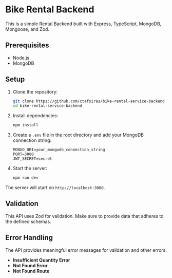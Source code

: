 # Bike Rental Backend

This is a simple Rental Backend built with Express, TypeScript, MongoDB, Mongoose, and Zod.

## Prerequisites

- Node.js
- MongoDB

## Setup

1. Clone the repository:

    ```bash
    git clone https://github.com/ctafsiras/bike-rental-service-backend
    cd bike-rental-service-backend
    ```

2. Install dependencies:

    ```bash
    npm install
    ```

3. Create a `.env` file in the root directory and add your MongoDB connection string:

    ```env
    MONGO_URI=your_mongodb_connection_string
    PORT=3000
    JWT_SECRET=secret
    ```

4. Start the server:

    ```bash
    npm run dev
    ```

The server will start on `http://localhost:3000`.

## Validation

This API uses Zod for validation. Make sure to provide data that adheres to the defined schemas.

## Error Handling

The API provides meaningful error messages for validation and other errors.

- **Insufficient Quantity Error**
- **Not Found Error**
- **Not Found Route**
